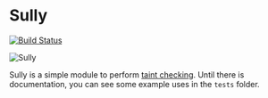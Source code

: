 # Sully
[![Build Status](https://travis-ci.org/michaelmior/sully.svg?branch=master)](https://travis-ci.org/michaelmior/sully)

![Sully](https://www.kelloggsfamilyrewards.com/content/dam/kelloggsfamilyrewards/en_US/promotions/microsites/monsters/hiw/blue.png)

Sully is a simple module to perform [taint checking](https://en.wikipedia.org/wiki/Taint_checking).
Until there is documentation, you can see some example uses in the `tests` folder.
